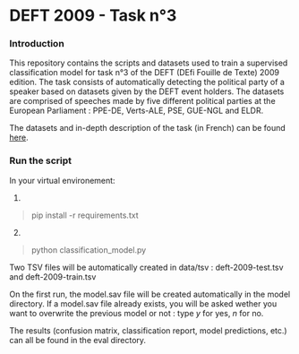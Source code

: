 # DEFT 2009 - Task n°3
### Introduction

This repository contains the scripts and datasets used to train a supervised classification model for task n°3 of the DEFT (DEfi Fouille de Texte) 2009 edition. The task consists of automatically detecting the political party of a speaker based on datasets given by the DEFT event holders. The datasets are comprised of speeches made by five different political parties at the European Parliament : PPE-DE, Verts-ALE, PSE, GUE-NGL and ELDR. 

The datasets and in-depth description of the task (in French) can be found [here](https://deft.lisn.upsaclay.fr/2009/index.php?id=2&lang=fr).


### Run the script

In your virtual environement:

1.

> pip install -r requirements.txt

2.

> python classification_model.py

Two TSV files will be automatically created in data/tsv : deft-2009-test.tsv and deft-2009-train.tsv

On the first run, the model.sav file will be created automatically in the model directory. If a model.sav file already exists, you will be asked wether you want to overwrite the previous model or not : type *y* for yes, *n* for no.

The results (confusion matrix, classification report, model predictions, etc.) can all be found in the eval directory.